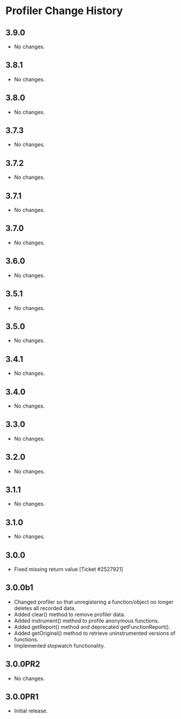 Profiler Change History
==========================

3.9.0
-----

* No changes.

3.8.1
-----

* No changes.

3.8.0
-----

  * No changes.

3.7.3
-----

* No changes.

3.7.2
-----

* No changes.

3.7.1
-----

* No changes.

3.7.0
-----

* No changes.

3.6.0
-----

* No changes.

3.5.1
-----

* No changes.

3.5.0
-----

* No changes.

3.4.1
-----

* No changes.

3.4.0
-----

* No changes.

3.3.0
-----

* No changes.

3.2.0
-----

* No changes.

3.1.1
-----

* No changes.

3.1.0
-----

* No changes.

3.0.0
-----

* Fixed missing return value [Ticket #2527921]

3.0.0b1
-------

* Changed profiler so that unregistering a function/object no longer deletes all recorded data.
* Added clear() method to remove profiler data.
* Added instrument() method to profile anonymous functions.
* Added getReport() method and deprecated getFunctionReport().
* Added getOriginal() method to retrieve uninstrumented versions of functions.
* Implemented stopwatch functionality.

3.0.0PR2
--------

* No changes.

3.0.0PR1
--------

* Initial release.
